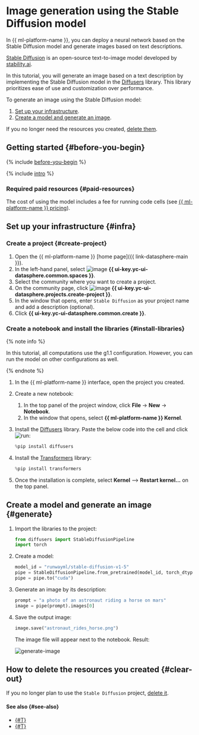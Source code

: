 # Image generation using the Stable Diffusion model

In {{ ml-platform-name }}, you can deploy a neural network based on the Stable Diffusion model and generate images based on text descriptions.

[Stable Diffusion](https://github.com/CompVis/stable-diffusion) is an open-source text-to-image model developed by [stability.ai](https://stability.ai/).

In this tutorial, you will generate an image based on a text description by implementing the Stable Diffusion model in the [Diffusers](https://huggingface.co/docs/diffusers/index) library. This library prioritizes ease of use and customization over performance.

To generate an image using the Stable Diffusion model:

1. [Set up your infrastructure](#infra).
1. [Create a model and generate an image](#generate).

If you no longer need the resources you created, [delete them](#clear-out).

## Getting started {#before-you-begin}

{% include [before-you-begin](../../_tutorials/_tutorials_includes/before-you-begin-datasphere.md) %}

{% include [intro](../../_includes/datasphere/federation-disclaimer.md) %}

### Required paid resources {#paid-resources}

The cost of using the model includes a fee for running code cells (see [{{ ml-platform-name }} pricing](../../datasphere/pricing.md)).

## Set up your infrastructure {#infra}

### Create a project {#create-project}

1. Open the {{ ml-platform-name }} [home page]({{ link-datasphere-main }}).
1. In the left-hand panel, select ![image](../../_assets/console-icons/circles-concentric.svg) **{{ ui-key.yc-ui-datasphere.common.spaces }}**.
1. Select the community where you want to create a project.
1. On the community page, click ![image](../../_assets/console-icons/folder-plus.svg) **{{ ui-key.yc-ui-datasphere.projects.create-project }}**.
1. In the window that opens, enter `Stable Diffusion` as your project name and add a description (optional).
1. Click **{{ ui-key.yc-ui-datasphere.common.create }}**.

### Create a notebook and install the libraries {#install-libraries}

{% note info %}

In this tutorial, all computations use the g1.1 configuration. However, you can run the model on other configurations as well.

{% endnote %}

1. In the {{ ml-platform-name }} interface, open the project you created.
1. Create a new notebook:

   1. In the top panel of the project window, click **File** → **New** → **Notebook**.
   1. In the window that opens, select **{{ ml-platform-name }} Kernel**.

1. Install the [Diffusers](https://huggingface.co/docs/diffusers/index) library. Paste the below code into the cell and click ![run](../../_assets/datasphere/jupyterlab/run.svg):

   ```python
   %pip install diffusers
   ```

1. Install the [Transformers](https://huggingface.co/docs/transformers/index) library:

   ```python
   %pip install transformers
   ```

1. Once the installation is complete, select **Kernel** ⟶ **Restart kernel...** on the top panel.

## Create a model and generate an image {#generate}

1. Import the libraries to the project:

   ```python
   from diffusers import StableDiffusionPipeline
   import torch
   ```

1. Create a model:

   ```python
   model_id = "runwayml/stable-diffusion-v1-5"
   pipe = StableDiffusionPipeline.from_pretrained(model_id, torch_dtype=torch.float16)
   pipe = pipe.to("cuda")
   ```

1. Generate an image by its description:

   ```python
   prompt = "a photo of an astronaut riding a horse on mars"
   image = pipe(prompt).images[0]
   ```

1. Save the output image:

   ```python
   image.save("astronaut_rides_horse.png")
   ```

   The image file will appear next to the notebook. Result:

   ![generate-image](../../_assets/datasphere/generated-image.png)

## How to delete the resources you created {#clear-out}

If you no longer plan to use the `Stable Diffusion` project, [delete it](../../datasphere/operations/projects/delete.md#delete-project).

#### See also {#see-also}

* [{#T}](../../datasphere/operations/data/models.md)
* [{#T}](../../datasphere/tutorials/batch-code-execution.md)
